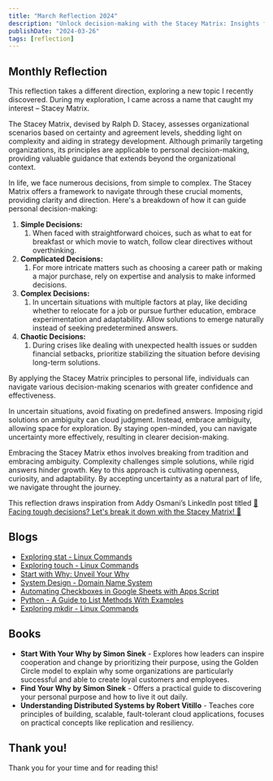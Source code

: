```yaml
---
title: "March Reflection 2024"
description: "Unlock decision-making with the Stacey Matrix: Insights for organizational and personal clarity. Inspired by Addy Osmani’s LinkedIn post."
publishDate: "2024-03-26"
tags: [reflection]
---
```


## Monthly Reflection

This reflection takes a different direction, exploring a new topic I recently discovered. During my exploration, I came across a name that caught my interest – Stacey Matrix.

The Stacey Matrix, devised by Ralph D. Stacey, assesses organizational scenarios based on certainty and agreement levels, shedding light on complexity and aiding in strategy development. Although primarily targeting organizations, its principles are applicable to personal decision-making, providing valuable guidance that extends beyond the organizational context.

In life, we face numerous decisions, from simple to complex. The Stacey Matrix offers a framework to navigate through these crucial moments, providing clarity and direction. Here's a breakdown of how it can guide personal decision-making:

1. **Simple Decisions:** 
    1. When faced with straightforward choices, such as what to eat for breakfast or which movie to watch, follow clear directives without overthinking.
2. **Complicated Decisions:** 
    1. For more intricate matters such as choosing a career path or making a major purchase, rely on expertise and analysis to make informed decisions.
3. **Complex Decisions:** 
    1. In uncertain situations with multiple factors at play, like deciding whether to relocate for a job or pursue further education, embrace experimentation and adaptability. Allow solutions to emerge naturally instead of seeking predetermined answers.
4. **Chaotic Decisions:** 
    1. During crises like dealing with unexpected health issues or sudden financial setbacks, prioritize stabilizing the situation before devising long-term solutions.

By applying the Stacey Matrix principles to personal life, individuals can navigate various decision-making scenarios with greater confidence and effectiveness.

In uncertain situations, avoid fixating on predefined answers. Imposing rigid solutions on ambiguity can cloud judgment. Instead, embrace ambiguity, allowing space for exploration. By staying open-minded, you can navigate uncertainty more effectively, resulting in clearer decision-making.

Embracing the Stacey Matrix ethos involves breaking from tradition and embracing ambiguity. Complexity challenges simple solutions, while rigid answers hinder growth. Key to this approach is cultivating openness, curiosity, and adaptability. By accepting uncertainty as a natural part of life, we navigate throught the journey.

This reflection draws inspiration from Addy Osmani’s LinkedIn post titled [🚀 Facing tough decisions? Let's break it down with the Stacey Matrix! 🧠](https://www.linkedin.com/posts/addyosmani_motivation-productivity-leadership-activity-7174811708908077056-W3Lg/?utm_source=share&utm_medium=member_desktop)

## Blogs

- [Exploring stat - Linux Commands](https://victoriacheng15.vercel.app/posts/exploring-stat-linux-commands)
- [Exploring touch - Linux Commands](https://victoriacheng15.vercel.app/posts/exploring-touch-linux-commands)
- [Start with Why: Unveil Your Why](https://victoriacheng15.vercel.app/posts/start-with-why-unveil-your-why)
- [System Design - Domain Name System](https://victoriacheng15.vercel.app/posts/system-design-domain-name-system)
- [Automating Checkboxes in Google Sheets with Apps Script](https://victoriacheng15.vercel.app/posts/automating-checkboxes-in-google-sheets-with-apps-script)
- [Python - A Guide to List Methods With Examples](https://victoriacheng15.vercel.app/posts/python-a-guide-to-list-methods-with-examples)
- [Exploring mkdir - Linux Commands](https://victoriacheng15.vercel.app/posts/exploring-mkdir-linux-commands)

## Books

- **Start With Your Why by Simon Sinek** - Explores how leaders can inspire cooperation and change by prioritizing their purpose, using the Golden Circle model to explain why some organizations are particularly successful and able to create loyal customers and employees.
- **Find Your Why by Simon Sinek** - Offers a practical guide to discovering your personal purpose and how to live it out daily.
- **Understanding Distributed Systems by Robert Vitillo** - Teaches core principles of building, scalable, fault-tolerant cloud applications, focuses on practical concepts like replication and resiliency.

## Thank you!

Thank you for your time and for reading this!